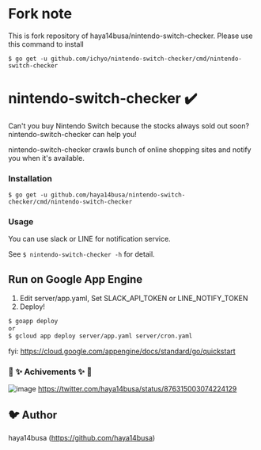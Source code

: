 # Fork note
This is fork repository of haya14busa/nintendo-switch-checker.
Please use this command to install
```
$ go get -u github.com/ichyo/nintendo-switch-checker/cmd/nintendo-switch-checker
```

# nintendo-switch-checker :heavy_check_mark:

Can't you buy Nintendo Switch because the stocks always sold out soon?
nintendo-switch-checker can help you!

nintendo-switch-checker crawls bunch of online shopping sites and notify you when it's available.

### Installation

```
$ go get -u github.com/haya14busa/nintendo-switch-checker/cmd/nintendo-switch-checker
```

### Usage
You can use slack or LINE for notification service.

See `$ nintendo-switch-checker -h` for detail.

## Run on Google App Engine

1. Edit server/app.yaml, Set SLACK_API_TOKEN or LINE_NOTIFY_TOKEN
2. Deploy!

```bash
$ goapp deploy
or
$ gcloud app deploy server/app.yaml server/cron.yaml
```

fyi: https://cloud.google.com/appengine/docs/standard/go/quickstart


### :tada: :sparkles: Achivements :sparkles: :tada:

![image](https://user-images.githubusercontent.com/3797062/27329079-3bc59072-55ef-11e7-990e-fe2c77a22ce7.png)
https://twitter.com/haya14busa/status/876315003074224129

## :bird: Author
haya14busa (https://github.com/haya14busa)

